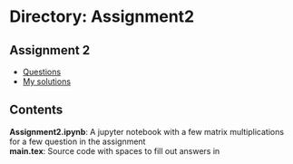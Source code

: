 # Directory: Assignment2    

## Assignment 2

- [Questions](https://drive.google.com/file/d/1j_O6kDrU81LYfvQd9fKXIHUgdUt9jDQ1/view?usp=sharing)
- [My solutions](https://drive.google.com/file/d/19w-AuObQa0c-p64GY07KXxL2AlRHdsqp/view?usp=sharing)    
      
## Contents         

__Assignment2.ipynb__: A jupyter notebook with a few matrix multiplications for a few question in the assignment     
__main.tex__: Source code with spaces to fill out answers in    


 
